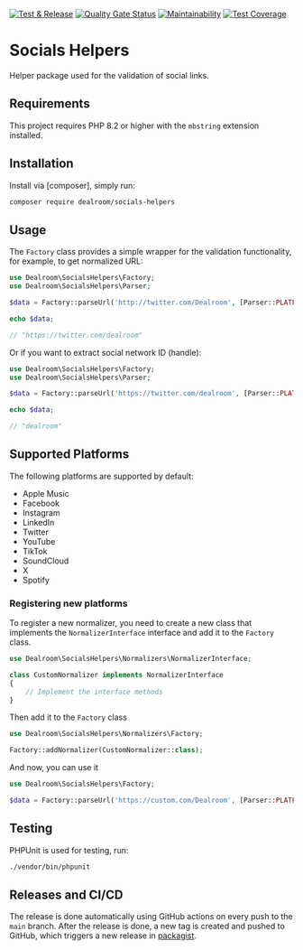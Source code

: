 [![Test & Release](https://github.com/dealroom/socials-helpers/actions/workflows/main.yml/badge.svg)](https://github.com/dealroom/socials-helpers/actions/workflows/main.yml)
[![Quality Gate Status](https://sonarcloud.io/api/project_badges/measure?project=dealroom_socials-helpers&metric=alert_status)](https://sonarcloud.io/summary/new_code?id=dealroom_socials-helpers)
[![Maintainability](https://api.codeclimate.com/v1/badges/5a5141b6860d07672bba/maintainability)](https://codeclimate.com/github/dealroom/socials-helpers/maintainability)
[![Test Coverage](https://api.codeclimate.com/v1/badges/5a5141b6860d07672bba/test_coverage)](https://codeclimate.com/github/dealroom/socials-helpers/test_coverage)

# Socials Helpers

Helper package used for the validation of social links.

## Requirements

This project requires PHP 8.2 or higher with the `mbstring` extension installed.

## Installation

Install via [composer], simply run:

``` bash
composer require dealroom/socials-helpers
```

## Usage

The `Factory` class provides a simple wrapper for the validation functionality, for example, to get normalized URL:

```php
use Dealroom\SocialsHelpers\Factory;
use Dealroom\SocialsHelpers\Parser;

$data = Factory::parseUrl('http://twitter.com/Dealroom', [Parser::PLATFORM_TWITTER])->getNormalizedUrl();

echo $data;

// "https://twitter.com/dealroom"
```

Or if you want to extract social network ID (handle):

```php
use Dealroom\SocialsHelpers\Factory;
use Dealroom\SocialsHelpers\Parser;

$data = Factory::parseUrl('https://twitter.com/dealroom', [Parser::PLATFORM_TWITTER])->getId();

echo $data;

// "dealroom"
```

## Supported Platforms

The following platforms are supported by default:

- Apple Music
- Facebook
- Instagram
- LinkedIn
- Twitter
- YouTube
- TikTok
- SoundCloud
- X
- Spotify

### Registering new platforms

To register a new normalizer, you need to create a new class that implements
the `NormalizerInterface` interface and add it to the `Factory` class.

```php
use Dealroom\SocialsHelpers\Normalizers\NormalizerInterface;

class CustomNormalizer implements NormalizerInterface
{
    // Implement the interface methods
}
```

Then add it to the `Factory` class

```php
use Dealroom\SocialsHelpers\Normalizers\Factory;

Factory::addNormalizer(CustomNormalizer::class);
```

And now, you can use it

```php
use Dealroom\SocialsHelpers\Factory;

$data = Factory::parseUrl('https://custom.com/Dealroom', [Parser::PLATFORM_CUSTOM])->getNormalizedUrl();
```

## Testing

PHPUnit is used for testing, run:

```bash
./vendor/bin/phpunit
```

## Releases and CI/CD

The release is done automatically using GitHub actions on every push to the `main` branch.
After the release is done, a new tag is created and pushed to GitHub,
which triggers a new release in [packagist](https://packagist.org/).
